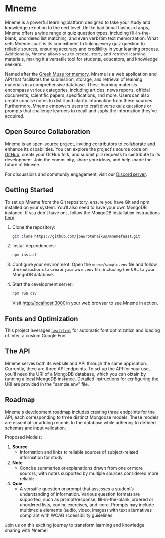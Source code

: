 # Mneme

Mneme is a powerful learning platform designed to take your study and knowledge retention to the next level. Unlike traditional flashcard apps, Mneme offers a wide range of quiz question types, including fill-in-the-blank, unordered list matching, and even verbatim text memorization. What sets Mneme apart is its commitment to linking every quiz question to reliable sources, ensuring accuracy and credibility in your learning process. Additionally, Mneme allows you to create, store, and retrieve learning materials, making it a versatile tool for students, educators, and knowledge seekers.

Named after the [Greek Muse for memory](https://en.wikipedia.org/wiki/Mneme), Mneme is a web application and API that facilitates the submission, storage, and retrieval of learning materials in a comprehensive database. These learning materials encompass various categories, including articles, news reports, official documents, scientific papers, specifications, and more. Users can also create concise notes to distill and clarify information from these sources. Furthermore, Mneme empowers users to craft diverse quiz questions or prompts that challenge learners to recall and apply the information they've acquired.

## Open Source Collaboration

Mneme is an open-source project, inviting contributors to collaborate and enhance its capabilities. You can explore the project's source code on [GitHub](https://github.com/joewrotehaikus/mnemefeast), create your GitHub fork, and submit pull requests to contribute to its development. Join the community, share your ideas, and help shape the future of Mneme.

For discussions and community engagement, visit our [Discord server](https://discord.gg/PcsjqPFh).

## Getting Started

To set up Mneme from the Git repository, ensure you have Git and npm installed on your system. You'll also need to have your own MongoDB instance. If you don't have one, follow the MongoDB installation instructions [here](https://www.mongodb.com/docs/manual/administration/install-community/).

1. Clone the repository:
   ```bash
   git clone https://github.com/joewrotehaikus/mnemefeast.git
   ```

2. Install dependencies:
   ```bash
   npm install
   ```

3. Configure your environment:
   Open the `mneme/sample.env` file and follow the instructions to create your own `.env` file, including the URL to your MongoDB database.

4. Start the development server:
   ```bash
   npm run dev
   ```

   Visit [http://localhost:3000](http://localhost:3000) in your web browser to see Mneme in action.

## Fonts and Optimization

This project leverages [`next/font`](https://nextjs.org/docs/basic-features/font-optimization) for automatic font optimization and loading of Inter, a custom Google Font.

## The API

Mneme serves both its website and API through the same application. Currently, there are three API endpoints. To set up the API for your use, you'll need the URI of a MongoDB database, which you can obtain by running a local MongoDB instance. Detailed instructions for configuring the URI are provided in the "sample.env" file.

## Roadmap

Mneme's development roadmap includes creating three endpoints for the API, each corresponding to three distinct Mongoose models. These models are essential for adding records to the database while adhering to defined schemas and input validation.

Proposed Models:
1. **Source**
   - Information and links to reliable sources of subject-related information for study.
2. **Note**
   - Concise summaries or explanations drawn from one or more sources, with notes supported by multiple sources considered more reliable.
3. **Quiz**
   - A versatile question or prompt that assesses a student's understanding of information. Various question formats are supported, such as prompt/response, fill-in-the-blank, ordered or unordered lists, coding exercises, and more. Prompts may include multimedia elements (audio, video, images) with text alternatives compliant with WCAG accessibility guidelines.

Join us on this exciting journey to transform learning and knowledge sharing with Mneme!
